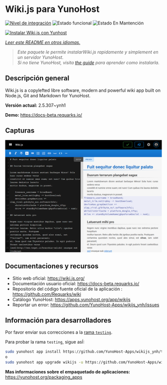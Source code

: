 <!--
Este archivo README esta generado automaticamente<https://github.com/YunoHost/apps/tree/master/tools/readme_generator>
No se debe editar a mano.
-->

# Wiki.js para YunoHost

[![Nivel de integración](https://apps.yunohost.org/badge/integration/wikijs)](https://ci-apps.yunohost.org/ci/apps/wikijs/)
![Estado funcional](https://apps.yunohost.org/badge/state/wikijs)
![Estado En Mantención](https://apps.yunohost.org/badge/maintained/wikijs)

[![Instalar Wiki.js con Yunhost](https://install-app.yunohost.org/install-with-yunohost.svg)](https://install-app.yunohost.org/?app=wikijs)

*[Leer este README en otros idiomas.](./ALL_README.md)*

> *Este paquete le permite instalarWiki.js rapidamente y simplement en un servidor YunoHost.*  
> *Si no tiene YunoHost, visita [the guide](https://yunohost.org/install) para aprender como instalarla.*

## Descripción general

Wiki.js is a copylefted libre software, modern and powerful wiki app built on Node.js, Git and Markdown for YunoHost.


**Versión actual:** 2.5.307~ynh1

**Demo:** <https://docs-beta.requarks.io/>

## Capturas

![Captura de Wiki.js](./doc/screenshots/screenshot.png)

## Documentaciones y recursos

- Sitio web oficial: <https://wiki.js.org/>
- Documentación usuario oficial: <https://docs-beta.requarks.io/>
- Repositorio del código fuente oficial de la aplicación : <https://github.com/Requarks/wiki>
- Catálogo YunoHost: <https://apps.yunohost.org/app/wikijs>
- Reportar un error: <https://github.com/YunoHost-Apps/wikijs_ynh/issues>

## Información para desarrolladores

Por favor enviar sus correcciones a la [rama `testing`](https://github.com/YunoHost-Apps/wikijs_ynh/tree/testing).

Para probar la rama `testing`, sigue asÍ:

```bash
sudo yunohost app install https://github.com/YunoHost-Apps/wikijs_ynh/tree/testing --debug
o
sudo yunohost app upgrade wikijs -u https://github.com/YunoHost-Apps/wikijs_ynh/tree/testing --debug
```

**Mas informaciones sobre el empaquetado de aplicaciones:** <https://yunohost.org/packaging_apps>
